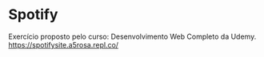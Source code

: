 # Spotify
Exercício proposto pelo curso: Desenvolvimento Web Completo da Udemy. https://spotifysite.a5rosa.repl.co/
